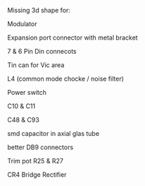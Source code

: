 Missing 3d shape for:

Modulator

Expansion port connector with metal bracket

7 & 6 Pin Din connecots

Tin can for Vic area

L4 (common mode chocke / noise filter)

Power switch

C10 & C11

C48 & C93

smd capacitor in axial glas tube

better DB9 connectors

Trim pot R25 & R27

CR4 Bridge Rectifier
